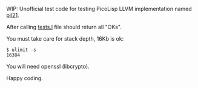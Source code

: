 WIP: Unofficial test code for testing PicoLisp LLVM implementation named
[pil21](https://git.envs.net/mpech/pil21/).

After calling [tests.l](tests.l) file should return all "OKs".

You must take care for stack depth, 16Kb is ok:
```
$ ulimit -s
16384
```

You will need openssl (libcrypto).

Happy coding.
